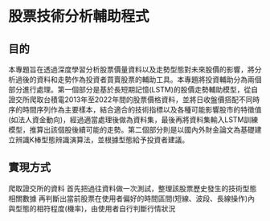 
#  股票技術分析輔助程式
## 目的
本專題旨在透過深度學習分析股票價量資料以及走勢型態對未來股價的影響，將分析過後的資料和走勢作為投資者買賣股票的輔助工具。本專題將投資輔助分為兩個部分進行處理。第一個部分是基於長短期記憶(LSTM)的股價走勢輔助模型，從自證交所爬取台積電2013年至2022年間的股票價格資料，並將日收盤價搭配不同時序的時間序列作為主要樣本，結合適合的技術指標以及各種可能影響股市的特徵值(如法人資金動向)，經過適當處理後做為資料集，最後再將資料集輸入LSTM訓練模型，推算出該個股後續可能的走勢。第二個部分則是以國內外財金論文為基礎建立辨識K棒型態辨識演算法，並根據型態給予投資者建議。

## 實現方式

爬取證交所的資料
首先把過往資料做一次測試，整理該股票歷史發生的技術型態相關數據
再判斷出當前股票在使用者偏好的時間區間(短線、波段、長線操作)內與型態的相符程度(機率)，由使用者自行判斷行情狀況


